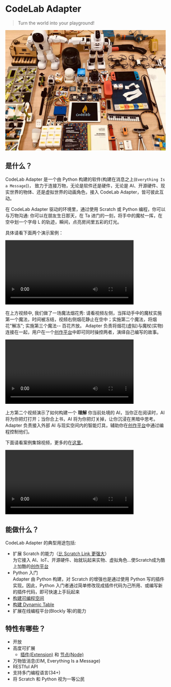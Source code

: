 # CodeLab Adapter

> Turn the world into your playground!

![](img/adapter_party.jpeg)

## 是什么？

CodeLab Adapter 是一个由 Python 构建的软件(构建在消息之上(`Everything Is a Message`))， 致力于连接万物，无论是软件还是硬件，无论是 AI、开源硬件、现实世界的物体、还是虚拟世界的动画角色，接入 CodeLab Adapter，皆可彼此互动。

在 CodeLab Adapter 驱动的环境里，通过使用 Scratch 或 Python 编程，你可以与万物沟通: 你可以在朋友生日那天，在 Ta 进门的一刻，将手中的魔杖一挥，在空中划一个字母 L 的轨迹，瞬间，点亮房间里五彩的灯光。 <!--你可以让环境识别出你的运动，进而制作一个体感游戏, 或是让整个空间变得智能。-->

具体请看下面两个演示案例：

<video width=80% src="/video/IMG_0657_1598435455275317.mp4" controls="controls"></video>

在上方视频中, 我们做了一场魔法烟花秀: 请看视频左侧，当挥动手中的魔杖实施第一个魔法，时间被冻结，视频右侧烟花静止在空中；实施第二个魔法，将烟花"解冻"; 实施第三个魔法-- 百花齐放。 Adapter 负责将烟花(虚拟)与魔杖(实物)连接在一起，用户在一个[创作平台](https://create.codelab.club/projects/editor)中即可同时操控两者，演绎自己编写的故事。

<!--阐述它
Adapter里干了啥

在上述的例子中

假设 你是Scatch用户

如果之前接触过编程(诸如Python)
-->

<video width=80%  src="/video/%E8%AF%BB%E4%B9%A6%E4%B8%8E%E6%80%9D%E8%80%83.mp4" controls="controls"></video>

上方第二个视频演示了如何构建一个 **理解** 你当前处境的 AI，当你正在阅读时，AI 将为你把灯打开；当你合上书，AI 将为你把灯关掉，让你沉浸在黑暗中思考。 Adapter 负责接入外部 AI 与现实空间内的智能灯具，辅助你在[创作平台](https://create.codelab.club/projects/editor)中通过编程控制他们。

下面请看案例集锦视频，更多的在[这里](https://codelab.club/projects)。

<!--综合案例-->

<video width=80% src="https://scratch3-files.just4fun.site/CodeLabVideos3_5m.mp4" controls="controls"></video>

<!--
CodeLab Adapter 的一个典型用例，是将任何有趣的东西接入 Scratch 3.0，接入之后你便能用 Scratch 3.0 的积木来操控它，让它与任何接入 Scratch 3.0 的物体互动。无论是来自现实世界的物体，还是来自虚拟世界的 AI 或动画角色，都能彼此互动，我们不想针对某个硬件产品发布一个客户端，我们相信创意来自广泛的连接，我们致力于做一个中立的东西，将 Scratch 3.0 连接到更广阔的领域，我们想做到[宽围墙](http://learn.media.mit.edu/lcl/weeks/week5/)。
-->

<!--todo 视频-->

## 能做什么？

CodeLab Adapter 的典型用途包括:

-   扩展 Scratch 的能力（[比 Scratch Link 更强大](/user_guide/FAQ/#scratch-link)）  
    为它接入 AI、IoT、开源硬件、始就玩起来实物、虚拟角色...使Scratch成为酷上加酷的[创作平台](https://create.codelab.club/projects/editor)
-   Python 入门  
    Adapter 由 Python 构建，对 Scratch 的增强也是通过使用 Python 写的插件实现。因此，Python 入门者通过简单修改现成插件代码为己所用、或编写新的插件代码，即可快速上手玩起来
-   [构建可编程空间](https://codelab.club/blog/2020/04/29/%E5%8F%AF%E7%BC%96%E7%A8%8B%E7%A9%BA%E9%97%B4/)
-   [构建 Dynamic Table](https://codelab.club/blog/2020/05/31/DynamicTable/)
-   扩展在线编程平台(Blockly 等)的能力

## 特性有哪些？

-   开放
-   高度可扩展
    -   [插件(Extension)](/dev_guide/helloworld/) 和 [节点(Node)](/dev_guide/Adapter-Node/)
-   万物皆消息(EIM, Everything Is a Message)
-   RESTful API
-   支持多门编程语言(34+)
-   将 Scratch 和 Python 视为一等公民

<!--看两个视频-->

<!--

CodeLab Adapter 是一个跨平台跨语言的通用工具，你可以在多个平台上,将多种编程语言作为它的 client， 详情参考[Architecture](/dev_guide/Architecture/)。除了 Scratch 3.0，CodeLab Adapter 目前也支持 Blockly、Python、JavaScript、SmallTalk，更多的编程语言支持目前还在开发中。

以下是一些接入列表:

### 硬件相关

-   [micro:bit](http://microbit.org/)
-   [Arduino](https://www.arduino.cc/)
-   [Cozmo](https://www.anki.com/en-us/cozmo)
-   [Vector](https://www.anki.com/en-us/vector)
-   [BB8](https://store.sphero.com/products/bb-8-by-sphero)
-   [树莓派](https://www.raspberrypi.org/)
-   [智能家居](https://blog.just4fun.site/scratch3-smart-home.html)
-   [Switch Labo](https://labo.nintendo.com/)
-   [Switch Joy-Con](https://www.nintendo.com/switch/)
-   四轴飞行器
    -   [Parrot](http://www.parrot.com.cn) 的 3 个型号
    -   DJI Tello
-   [优必选 Alpha 系列机器人](https://www.ubtrobot.com/cn/products/e-bot/)
-   Leju Robot
    -   Pando
    -   Aelos
-   脑电波传感器
-   掌控板
-   眼动仪
-   ...

### AI 相关

-   [微软认知服务](https://azure.microsoft.com/zh-cn/services/cognitive-services/)
-   [本地化的机器视觉](https://js.tensorflow.org/)
-   [OpenCV](https://opencv.org/)
-   [TensorFlow](https://github.com/tensorflow/tensorflow)
-   Object Tracking
-   一些简单的本地自然语言处理（移植了 MIT Media Lab 的实验项目）
-   ...

### 软件相关

-   blender
-   WeChat
-   HCI
-   ...

CodeLab Adapter 采用[插件式的设计](/dev_guide/Architecture/)，允许你自己动手写插件来拓展它，[开发手册](/dev_guide/helloworld/)将教会大家如何通过短短几行代码来自定义插件。

如果你有什么心仪的玩具，我们没有考虑到的，你可以将其自行接入。诸如我把童年玩的四驱车接入了进来：

<video width=40% src="/video/1539392124109888.mp4" controls="controls"></video>
-->

<!--todo 网站结构介绍-->
